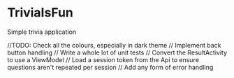 # TriviaIsFun
Simple trivia application

//TODO: Check all the colours, especially in dark theme
//      Implement back button handling
//      Write a whole lot of unit tests
//      Convert the ResultActivity to use a ViewModel
//      Load a session token from the Api to ensure questions aren't repeated per session
//      Add any form of error handling